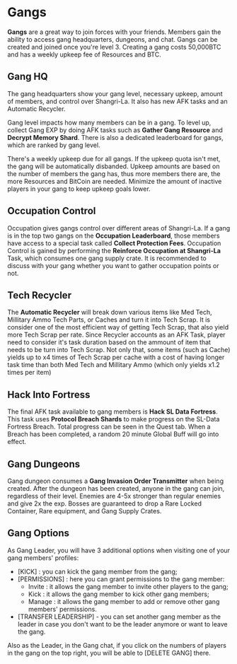 # Gangs
**Gangs** are a great way to join forces with your friends. Members gain the ability to access gang headquarters, dungeons, and chat. Gangs can be created and joined once you're level 3. Creating a gang costs 50,000BTC and has a weekly upkeep fee of Resources and BTC.

## Gang HQ
The gang headquarters show your gang level, necessary upkeep, amount of members, and control over Shangri-La. It also has new AFK tasks and an Automatic Recycler.  

Gang level impacts how many members can be in a gang.  To level up, collect Gang EXP by doing AFK tasks such as **Gather Gang Resource** and **Decrypt Memory Shard**. There is also a dedicated leaderboard for gangs, which are ranked by gang level.

There's a weekly upkeep due for all gangs. If the upkeep quota isn't met, the gang will be automatically disbanded.  Upkeep amounts are based on the number of members the gang has, thus more members there are, the more Resources and BitCoin are needed. Minimize the amount of inactive players in your gang to keep upkeep goals lower.

## Occupation Control
Occupation gives gangs control over different areas of Shangri-La. If a gang is in the top two gangs on the **Occupation Leaderboard**, those members have access to a special task called **Collect Protection Fees**. Occupation Control is gained by performing the **Reinforce Occupation at Shangri-La** Task, which consumes one gang supply crate.  It is recommended to discuss with your gang whether you want to gather occupation points or not.

## Tech Recycler
The **Automatic Recycler** will break down various items like Med Tech, Millitary Ammo Tech Parts, or Caches and turn it into Tech Scrap. It is consider one of the most efficient way of getting Tech Scrap, that also yield more Tech Scrap per rate. Since Recycler accounts as an AFK Task, player need to consider it's task duration based on the ammount of item that needs to be turn into Tech Scrap. Not only that, some items (such as Cache) yields up to x4 times of Tech Scrap per cache with a cost of having longer task time than both Med Tech and Millitary Ammo (which only yields x1.2 times per item)   

## Hack Into Fortress
The final AFK task available to gang members is **Hack SL Data Fortress**.  This task uses **Protocol Breach Shards** to make progress on the SL-Data Fortress Breach.  Total progress can be seen in the Quest tab. When a Breach has been completed, a random 20 minute Global Buff will go into effect.  

## Gang Dungeons
Gang dungeon consumes a **Gang Invasion Order Transmitter** when being created.  After the dungeon has been created, anyone in the gang can join, regardless of their level. Enemies are 4-5x stronger than regular enemies and give 2x the exp. Bosses are guaranteed to drop a Rare Locked Container, Rare equipment, and Gang Supply Crates.

## Gang Options
As Gang Leader, you will have 3 additional options when visiting one of your gang members' profiles:
 - [KICK] : you can kick the gang member from the gang;
 - [PERMISSIONS] : here you can grant permissions to the gang member:
   - Invite : it allows the gang member to invite other players to the gang;
   - Kick  : it allows the gang member to kick other gang members;
   - Manage : it allows the gang member to add or remove other gang members' permissions.
 - [TRANSFER LEADERSHIP] - you can set another gang member as the leader in case you don't want to be the leader anymore or want to leave the gang.

Also as the Leader, in the Gang chat, if you click on the numbers of players in the gang on the top right, you will be able to [DELETE GANG] there.